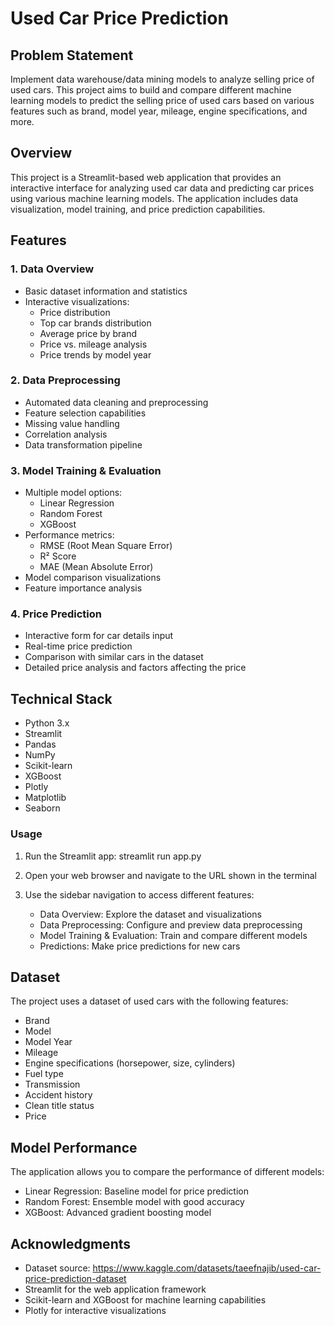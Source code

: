 # Used Car Price Prediction

## Problem Statement
Implement data warehouse/data mining models to analyze selling price of used cars. This project aims to build and compare different machine learning models to predict the selling price of used cars based on various features such as brand, model year, mileage, engine specifications, and more.

## Overview
This project is a Streamlit-based web application that provides an interactive interface for analyzing used car data and predicting car prices using various machine learning models. The application includes data visualization, model training, and price prediction capabilities.

## Features

### 1. Data Overview
- Basic dataset information and statistics
- Interactive visualizations:
  - Price distribution
  - Top car brands distribution
  - Average price by brand
  - Price vs. mileage analysis
  - Price trends by model year

### 2. Data Preprocessing
- Automated data cleaning and preprocessing
- Feature selection capabilities
- Missing value handling
- Correlation analysis
- Data transformation pipeline

### 3. Model Training & Evaluation
- Multiple model options:
  - Linear Regression
  - Random Forest
  - XGBoost
- Performance metrics:
  - RMSE (Root Mean Square Error)
  - R² Score
  - MAE (Mean Absolute Error)
- Model comparison visualizations
- Feature importance analysis

### 4. Price Prediction
- Interactive form for car details input
- Real-time price prediction
- Comparison with similar cars in the dataset
- Detailed price analysis and factors affecting the price

## Technical Stack
- Python 3.x
- Streamlit
- Pandas
- NumPy
- Scikit-learn
- XGBoost
- Plotly
- Matplotlib
- Seaborn

### Usage

1. Run the Streamlit app:
streamlit run app.py

2. Open your web browser and navigate to the URL shown in the terminal

3. Use the sidebar navigation to access different features:
   - Data Overview: Explore the dataset and visualizations
   - Data Preprocessing: Configure and preview data preprocessing
   - Model Training & Evaluation: Train and compare different models
   - Predictions: Make price predictions for new cars

## Dataset
The project uses a dataset of used cars with the following features:
- Brand
- Model
- Model Year
- Mileage
- Engine specifications (horsepower, size, cylinders)
- Fuel type
- Transmission
- Accident history
- Clean title status
- Price

## Model Performance
The application allows you to compare the performance of different models:
- Linear Regression: Baseline model for price prediction
- Random Forest: Ensemble model with good accuracy
- XGBoost: Advanced gradient boosting model

## Acknowledgments
- Dataset source: https://www.kaggle.com/datasets/taeefnajib/used-car-price-prediction-dataset
- Streamlit for the web application framework
- Scikit-learn and XGBoost for machine learning capabilities
- Plotly for interactive visualizations 
